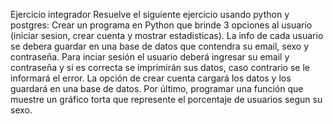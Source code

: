 Ejercicio integrador
Resuelve el siguiente ejercicio usando python y postgres: Crear un programa en
Python que brinde 3 opciones al usuario (iniciar sesion, crear cuenta y mostrar
estadisticas). La info de cada usuario se debera guardar en una base de datos que
contendra su email, sexo y contraseña. Para inciar sesión el usuario deberá
ingresar su email y contraseña y si es correcta se imprimirán sus datos, caso
contrario se le informará el error. La opción de crear cuenta cargará los datos y los
guardará en una base de datos.
Por último, programar una función que muestre un gráfico torta que represente el
porcentaje de usuarios segun su sexo.
